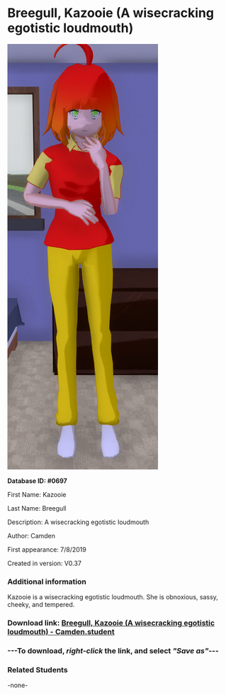 # Breegull, Kazooie (A wisecracking egotistic loudmouth)

<img src="../../Files/Images/Breegull, Kazooie (A wisecracking egotistic loudmouth).png" title="Breegull, Kazooie (A wisecracking egotistic loudmouth) - Camden">

**Database ID: #0697**

First Name: Kazooie

Last Name: Breegull

Description: A wisecracking egotistic loudmouth

Author: Camden

First appearance: 7/8/2019

Created in version: V0.37

### Additional information

Kazooie is a wisecracking egotistic loudmouth. She is obnoxious, sassy, cheeky, and tempered.

### Download link: <a href="https://raw.githubusercontent.com/Arbiter1223/Daigaku-Gurashi-Custom-Students/master/Files/Student%20Files/Breegull%2C%20Kazooie%20(A%20wisecracking%20egotistic%20loudmouth)%20-%20Camden.student">Breegull, Kazooie (A wisecracking egotistic loudmouth) - Camden.student</a>

### ---**To download, _right-click_ the link, and select _"Save as"_**---

### Related Students

-none-
